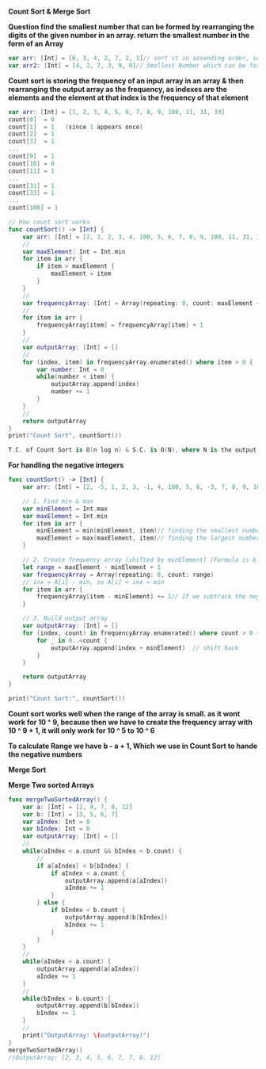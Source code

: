 **Count Sort & Merge Sort**


**Question find the smallest number that can be formed by rearranging the digits of the given number in an array. return the smallest number in the form of an Array**

```swift
var arr: [Int] = [6, 3, 4, 2, 7, 2, 1]// sort it in assending order, so the answer will be 1223467
var arr2: [Int] = [4, 2, 7, 3, 9, 0]// Smallest Number which can be formed  from this Array
```

**Count sort is storing the frequency of an input array in an array & then rearranging the output array as the frequency, as indexes are the elements and the element at that index is the frequency of that element**
```swift
var arr: [Int] = [1, 2, 3, 4, 5, 6, 7, 8, 9, 100, 11, 31, 33]
count[0]  = 0
count[1]  = 1   (since 1 appears once)
count[2]  = 1
count[3]  = 1
...
count[9]  = 1
count[10] = 0
count[11] = 1
...
count[31] = 1
count[33] = 1
...
count[100] = 1
```

```swift
// How count sort works
func countSort() -> [Int] {
    var arr: [Int] = [2, 1, 2, 3, 4, 100, 5, 6, 7, 8, 9, 100, 11, 31, 33]
    //
    var maxElement: Int = Int.min
    for item in arr {
        if item > maxElement {
            maxElement = item
        }
    }
    //
    var frequencyArray: [Int] = Array(repeating: 0, count: maxElement + 1)
    //
    for item in arr {
        frequencyArray[item] = frequencyArray[item] + 1
    }
    //
    var outputArray: [Int] = []
    //
    for (index, item) in frequencyArray.enumerated() where item > 0 {
        var number: Int = 0
        while(number < item) {
            outputArray.append(index)
            number += 1
        }
    }
    //
    return outputArray
}
print("Count Sort", countSort())
```

```swift
T.C. of Count Sort is O(n log n) & S.C. is O(N), where N is the output array space in the space complexity
```


**For handling the negative integers**



```swift
func countSort() -> [Int] {
    var arr: [Int] = [2, -5, 1, 2, 3, -1, 4, 100, 5, 6, -3, 7, 8, 9, 100, 11, 31, 33]

    // 1. Find min & max
    var minElement = Int.max
    var maxElement = Int.min
    for item in arr {
        minElement = min(minElement, item)// finding the smallest number in an Array
        maxElement = max(maxElement, item)// finding the largest number in Array
    }

    // 2. Create frequency array (shifted by minElement) (Formula is b - a + 1)
    let range = maxElement - minElement + 1
    var frequencyArray = Array(repeating: 0, count: range)
    // inx = A[i] - min, so A[i] = inx = min
    for item in arr {
        frequencyArray[item - minElement] += 1// If we subtrack the negative numbers, then i can get the 0 position
    }

    // 3. Build output array
    var outputArray: [Int] = []
    for (index, count) in frequencyArray.enumerated() where count > 0 {
        for _ in 0..<count {
            outputArray.append(index + minElement)  // shift back
        }
    }

    return outputArray
}

print("Count Sort:", countSort())
```

**Count sort works well when the range of the array is small. as it wont work for 10 ^ 9, because then we have to create the frequency array with 10 ^ 9 + 1, it will only work for 10 ^ 5 to 10 ^ 6**

**To calculate Range we have b - a + 1, Which we use in Count Sort to hande the negative numbers**


**Merge Sort**

**Merge Two sorted Arrays**
```swift
func mergeTwoSortedArray() {
    var a: [Int] = [2, 4, 7, 8, 12]
    var b: [Int] = [3, 5, 6, 7]
    var aIndex: Int = 0
    var bIndex: Int = 0
    var outputArray: [Int] = []
    //
    while(aIndex < a.count && bIndex < b.count) {
        //
        if a[aIndex] < b[bIndex] {
            if aIndex < a.count {
                outputArray.append(a[aIndex])
                aIndex += 1
            }
        } else {
            if bIndex < b.count {
                outputArray.append(b[bIndex])
                bIndex += 1
            }
        }
    }
    //
    while(aIndex < a.count) {
        outputArray.append(a[aIndex])
        aIndex += 1
    }
    //
    while(bIndex < b.count) {
        outputArray.append(b[bIndex])
        bIndex += 1
    }
    //
    print("OutputArray: \(outputArray)")
}
mergeTwoSortedArray()
//OutputArray: [2, 3, 4, 5, 6, 7, 7, 8, 12]
```























